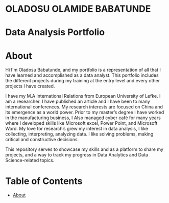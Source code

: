 # OLADOSU OLAMIDE BABATUNDE 
# Data Analysis Portfolio
# About


Hi I'm Oladosu Babatunde, and my portfolio is a representation of all that I have learned
and accomplished as a data analyst. This portfolio includes the different projects during my
training at the entry level and every other projects I have created.  

I have my M.A International Relations from European University of Lefke. I am a researcher. I
have published an article and I have been to many international conferences. My research
interests are focused on China and its emergence as a world power. Prior to my master’s degree I
have worked in the manufacturing business, I Also managed cyber café for many years where I 
developed skills like Microsoft excel, Power Point, and Microsoft Word. 
My love for research’s grew my interest in data analysis, I like collecting, interpreting, analyzing
data. I like solving problems, making critical and constructive decisions. 


This repository serves to showcase my skills and as a platform to share my projects, and a way to track my progress in Data Analytics and Data Science-related topics.

# Table of Contents 
- [About](#About)

